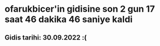 # ofarukbicer'in gidisine son 2 gun 17 saat 46 dakika 46 saniye kaldi

## Gidis tarihi: 30.09.2022 :(